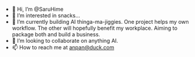 - 👋 Hi, I’m @SaruHime
- 👀 I’m interested in snacks...
- 🌱 I’m currently building AI thinga-ma-jiggies. One project helps my own workflow. The other will 
      hopefully benefit my workplace. Aiming to package both and build a business.
- 💞️ I’m looking to collaborate on anything AI.
- 📫 How to reach me at anpan@duck.com

<!---
SaruHime/SaruHime is a ✨ special ✨ repository because its `README.md` (this file) appears on your GitHub profile.
You can click the Preview link to take a look at your changes.
--->
